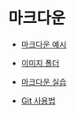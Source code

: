# 마크다운

- [마크다운 예시](./Markdown/Markdown_prac.md)
- [이미지 폴더](./Markdown/images)
- [마크다운 실습](./Markdown/Markdown_Assignment.md)

- [Git 사용법](./Git/220705_Git_Bash)
